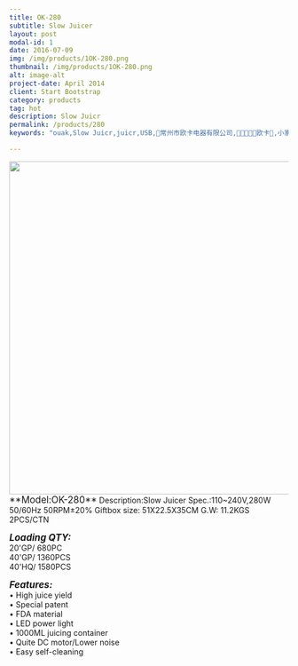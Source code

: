```yaml
---
title: OK-280
subtitle: Slow Juicer
layout: post
modal-id: 1
date: 2016-07-09
img: /img/products/1OK-280.png
thumbnail: /img/products/1OK-280.png
alt: image-alt
project-date: April 2014
client: Start Bootstrap
category: products
tag: hot
description: Slow Juicr
permalink: /products/280
keywords: "ouak,Slow Juicr,juicr,USB,常州市欧卡电器有限公司,欧卡,小家电,榨汁机,慢磨机,原汁机"

---
```

<div>
<img src="/img/products/1OK-280.png"  class="img-responsive img-centered" style=" height:600px"/>
</div>      
<big>**Model:OK-280**</big>   
  Description:Slow Juicer   
 Spec.:110~240V,280W 50/60Hz  50RPM±20%     
 Giftbox size: 51X22.5X35CM        
 G.W: 11.2KGS   2PCS/CTN         

<big>**_Loading QTY:_**</big>     
 20'GP/  680PC     
      40'GP/  1360PCS   
      40'HQ/  1580PCS   

<big>**_Features:_**</big>                                                 
• High juice yield  
• Special patent      
• FDA material   
• LED power light  
• 1000ML juicing container  
• Quite DC motor/Lower noise  
• Easy self-cleaning    
